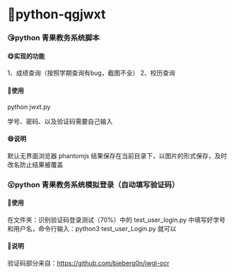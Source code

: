# 🎁python-qgjwxt

### 😘python 青果教务系统脚本

#### 😋实现的功能

1、成绩查询（按照学期查询有bug，截图不全）
2、校历查询

#### 💖使用

python jwxt.py

学号、密码、以及验证码需要自己输入

#### 😄说明

默认无界面浏览器 phantomjs
结果保存在当前目录下，以图片的形式保存，及时改名防止结果被覆盖

### 😮python 青果教务系统模拟登录（自动填写验证码）

#### 🤪使用

在文件夹：识别验证码登录测试（70%）中的 test_user_login.py 中填写好学号和用户名，命令行输入：python3 test_user_Login.py 就可以

#### 🎈说明

验证码部分来自：https://github.com/bieberg0n/jwgl-ocr
